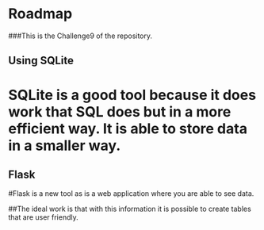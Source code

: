 # Roadmap
###This is the Challenge9 of the repository. 

## Using SQLite
# SQLite is a good tool because it does work that SQL does but in a more efficient way. It is able to store data in a smaller way. 

## Flask
#Flask is a new tool as is a web application where you are able to see data.

##The ideal work is that with this information it is possible to create tables that are user friendly.
